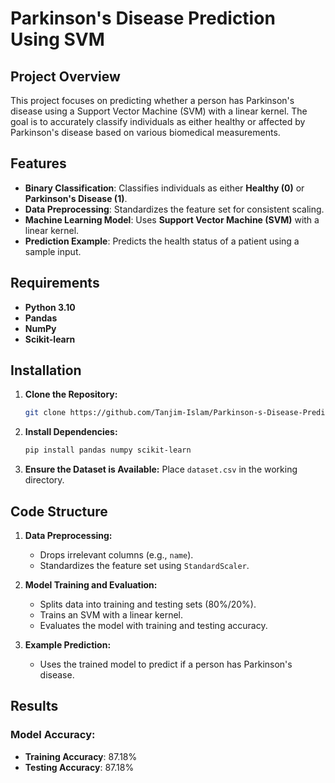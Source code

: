# Parkinson's Disease Prediction Using SVM

## Project Overview

This project focuses on predicting whether a person has Parkinson's disease using a Support Vector Machine (SVM) with a linear kernel. The goal is to accurately classify individuals as either healthy or affected by Parkinson's disease based on various biomedical measurements.

## Features

- **Binary Classification**: Classifies individuals as either **Healthy (0)** or **Parkinson's Disease (1)**.
- **Data Preprocessing**: Standardizes the feature set for consistent scaling.
- **Machine Learning Model**: Uses **Support Vector Machine (SVM)** with a linear kernel.
- **Prediction Example**: Predicts the health status of a patient using a sample input.

## Requirements

- **Python 3.10**
- **Pandas**
- **NumPy**
- **Scikit-learn**

## Installation

1. **Clone the Repository:**

    ```bash
    git clone https://github.com/Tanjim-Islam/Parkinson-s-Disease-Prediction-Using-SVM.git
    ```

2. **Install Dependencies:**

    ```bash
    pip install pandas numpy scikit-learn
    ```

3. **Ensure the Dataset is Available:**
   Place `dataset.csv` in the working directory.

## Code Structure

1. **Data Preprocessing:**
   - Drops irrelevant columns (e.g., `name`).
   - Standardizes the feature set using `StandardScaler`.

2. **Model Training and Evaluation:**
   - Splits data into training and testing sets (80%/20%).
   - Trains an SVM with a linear kernel.
   - Evaluates the model with training and testing accuracy.

3. **Example Prediction:**
   - Uses the trained model to predict if a person has Parkinson's disease.

## Results

### Model Accuracy:

- **Training Accuracy**: 87.18%
- **Testing Accuracy**: 87.18%